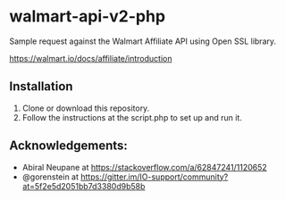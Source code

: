 # walmart-api-v2-php
Sample request against the Walmart Affiliate API using Open SSL library.

https://walmart.io/docs/affiliate/introduction

## Installation
1. Clone or download this repository.
2. Follow the instructions at the script.php to set up and run it.

## Acknowledgements:
* Abiral Neupane at https://stackoverflow.com/a/62847241/1120652
* @gorenstein at https://gitter.im/IO-support/community?at=5f2e5d2051bb7d3380d9b58b
